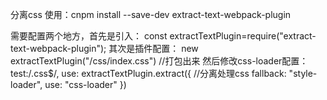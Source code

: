 分离css 使用：cnpm install --save-dev extract-text-webpack-plugin

需要配置两个地方，首先是引入：
const extractTextPlugin=require("extract-text-webpack-plugin");
其次是插件配置：
new extractTextPlugin("/css/index.css") //打包出来
然后修改css-loader配置：
test:/\.css$/,
                use: extractTextPlugin.extract({ //分离处理css
                    fallback: "style-loader",
                    use: "css-loader"
})
